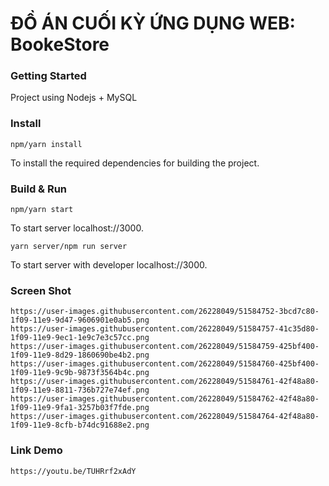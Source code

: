 # ĐỒ ÁN CUỐI KỲ ỨNG DỤNG WEB: BookeStore #

### Getting Started ###
Project using Nodejs + MySQL

### Install ###

`npm/yarn install`

To install the required dependencies for building the project.

### Build & Run ###

`npm/yarn start`

To start server localhost://3000.

`yarn server/npm run server`

To start server with developer localhost://3000.

### Screen Shot ###
```
https://user-images.githubusercontent.com/26228049/51584752-3bcd7c80-1f09-11e9-9d47-9606901e0ab5.png
https://user-images.githubusercontent.com/26228049/51584757-41c35d80-1f09-11e9-9ec1-1e9c7e3c57cc.png
https://user-images.githubusercontent.com/26228049/51584759-425bf400-1f09-11e9-8d29-1860690be4b2.png
https://user-images.githubusercontent.com/26228049/51584760-425bf400-1f09-11e9-9c9b-9873f3564b4c.png
https://user-images.githubusercontent.com/26228049/51584761-42f48a80-1f09-11e9-8811-736b727e74ef.png
https://user-images.githubusercontent.com/26228049/51584762-42f48a80-1f09-11e9-9fa1-3257b03f7fde.png
https://user-images.githubusercontent.com/26228049/51584764-42f48a80-1f09-11e9-8cfb-b74dc91688e2.png
```

### Link Demo ###
```
https://youtu.be/TUHRrf2xAdY
```
